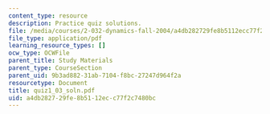 ```yaml
---
content_type: resource
description: Practice quiz solutions.
file: /media/courses/2-032-dynamics-fall-2004/a4db282729fe8b5112ecc77f2c7480bc_quiz1_03_soln.pdf
file_type: application/pdf
learning_resource_types: []
ocw_type: OCWFile
parent_title: Study Materials
parent_type: CourseSection
parent_uid: 9b3ad882-31ab-7104-f8bc-27247d964f2a
resourcetype: Document
title: quiz1_03_soln.pdf
uid: a4db2827-29fe-8b51-12ec-c77f2c7480bc
---
```

